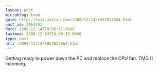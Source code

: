 ```yaml
---
layout: post
microblog: true
guid: http://twit.vmstan.com/2008/12/14/1057624564.html
post_id: 3053582
date: 2008-12-14T19:00:17-0600
lastmod: 2008-12-14T19:00:17-0600
type: post
url: /2008/12/14/1057624564.html
---
```

Getting ready to power down the PC and replace the CPU fan. TMG i1 incoming.

